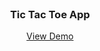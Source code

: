<!-- PROJECT LOGO -->
<br />
<div align="center">

  <h3 align="center">Tic Tac Toe App</h3>

  <p align="center">
    <a href="https://cuneytcz.netlify.app/">View Demo</a>
  </p>
</div>
